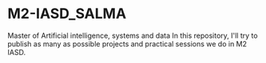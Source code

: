 # M2-IASD_SALMA
Master of Artificial intelligence, systems and data
 In this repository, I'll try to publish as many as possible projects and practical sessions we do in M2 IASD.
